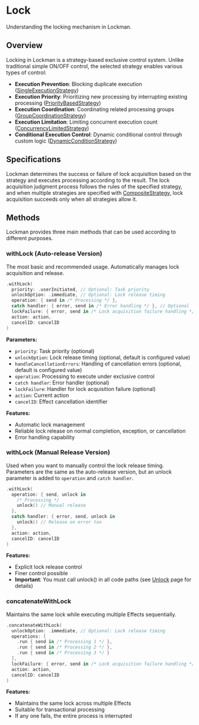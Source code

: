 # Lock

Understanding the locking mechanism in Lockman.

## Overview

Locking in Lockman is a strategy-based exclusive control system. Unlike traditional simple ON/OFF control, the selected strategy enables various types of control:

- **Execution Prevention**: Blocking duplicate execution ([SingleExecutionStrategy](<doc:SingleExecutionStrategy>))
- **Execution Priority**: Prioritizing new processing by interrupting existing processing ([PriorityBasedStrategy](<doc:PriorityBasedStrategy>))
- **Execution Coordination**: Coordinating related processing groups ([GroupCoordinationStrategy](<doc:GroupCoordinationStrategy>))
- **Execution Limitation**: Limiting concurrent execution count ([ConcurrencyLimitedStrategy](<doc:ConcurrencyLimitedStrategy>))
- **Conditional Execution Control**: Dynamic conditional control through custom logic ([DynamicConditionStrategy](<doc:DynamicConditionStrategy>))

## Specifications

Lockman determines the success or failure of lock acquisition based on the strategy and executes processing according to the result. The lock acquisition judgment process follows the rules of the specified strategy, and when multiple strategies are specified with [CompositeStrategy](<doc:CompositeStrategy>), lock acquisition succeeds only when all strategies allow it.

## Methods

Lockman provides three main methods that can be used according to different purposes.

### withLock (Auto-release Version)

The most basic and recommended usage. Automatically manages lock acquisition and release.

```swift
.withLock(
  priority: .userInitiated, // Optional: Task priority
  unlockOption: .immediate, // Optional: Lock release timing
  operation: { send in /* Processing */ },
  catch handler: { error, send in /* Error handling */ }, // Optional
  lockFailure: { error, send in /* Lock acquisition failure handling */ }, // Optional
  action: action,
  cancelID: cancelID
)
```

**Parameters:**
- `priority`: Task priority (optional)
- `unlockOption`: Lock release timing (optional, default is configured value)
- `handleCancellationErrors`: Handling of cancellation errors (optional, default is configured value)
- `operation`: Processing to execute under exclusive control
- `catch handler`: Error handler (optional)
- `lockFailure`: Handler for lock acquisition failure (optional)
- `action`: Current action
- `cancelID`: Effect cancellation identifier

**Features:**
- Automatic lock management
- Reliable lock release on normal completion, exception, or cancellation
- Error handling capability

### withLock (Manual Release Version)

Used when you want to manually control the lock release timing. Parameters are the same as the auto-release version, but an unlock parameter is added to `operation` and `catch handler`.

```swift
.withLock(
  operation: { send, unlock in 
    /* Processing */
    unlock() // Manual release
  },
  catch handler: { error, send, unlock in 
    unlock() // Release on error too
  },
  action: action,
  cancelID: cancelID
)
```

**Features:**
- Explicit lock release control
- Finer control possible
- **Important**: You must call unlock() in all code paths (see [Unlock](<doc:Unlock>) page for details)

### concatenateWithLock

Maintains the same lock while executing multiple Effects sequentially.

```swift
.concatenateWithLock(
  unlockOption: .immediate, // Optional: Lock release timing
  operations: [
    .run { send in /* Processing 1 */ },
    .run { send in /* Processing 2 */ },
    .run { send in /* Processing 3 */ }
  ],
  lockFailure: { error, send in /* Lock acquisition failure handling */ }, // Optional
  action: action,
  cancelID: cancelID
)
```

**Features:**
- Maintains the same lock across multiple Effects
- Suitable for transactional processing
- If any one fails, the entire process is interrupted

